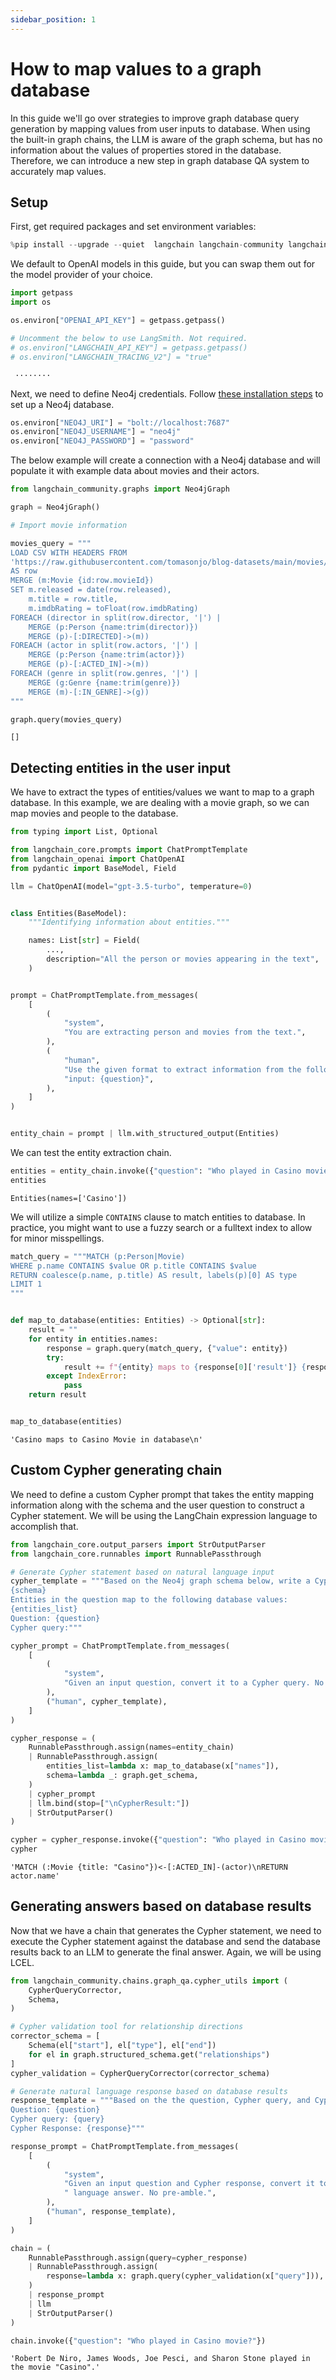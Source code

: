 ```yaml
---
sidebar_position: 1
---
```

# How to map values to a graph database

In this guide we'll go over strategies to improve graph database query generation by mapping values from user inputs to database.
When using the built-in graph chains, the LLM is aware of the graph schema, but has no information about the values of properties stored in the database.
Therefore, we can introduce a new step in graph database QA system to accurately map values.

## Setup

First, get required packages and set environment variables:


```python
%pip install --upgrade --quiet  langchain langchain-community langchain-openai neo4j
```

We default to OpenAI models in this guide, but you can swap them out for the model provider of your choice.


```python
import getpass
import os

os.environ["OPENAI_API_KEY"] = getpass.getpass()

# Uncomment the below to use LangSmith. Not required.
# os.environ["LANGCHAIN_API_KEY"] = getpass.getpass()
# os.environ["LANGCHAIN_TRACING_V2"] = "true"
```

     ········
    

Next, we need to define Neo4j credentials.
Follow [these installation steps](https://neo4j.com/docs/operations-manual/current/installation/) to set up a Neo4j database.


```python
os.environ["NEO4J_URI"] = "bolt://localhost:7687"
os.environ["NEO4J_USERNAME"] = "neo4j"
os.environ["NEO4J_PASSWORD"] = "password"
```

The below example will create a connection with a Neo4j database and will populate it with example data about movies and their actors.


```python
from langchain_community.graphs import Neo4jGraph

graph = Neo4jGraph()

# Import movie information

movies_query = """
LOAD CSV WITH HEADERS FROM 
'https://raw.githubusercontent.com/tomasonjo/blog-datasets/main/movies/movies_small.csv'
AS row
MERGE (m:Movie {id:row.movieId})
SET m.released = date(row.released),
    m.title = row.title,
    m.imdbRating = toFloat(row.imdbRating)
FOREACH (director in split(row.director, '|') | 
    MERGE (p:Person {name:trim(director)})
    MERGE (p)-[:DIRECTED]->(m))
FOREACH (actor in split(row.actors, '|') | 
    MERGE (p:Person {name:trim(actor)})
    MERGE (p)-[:ACTED_IN]->(m))
FOREACH (genre in split(row.genres, '|') | 
    MERGE (g:Genre {name:trim(genre)})
    MERGE (m)-[:IN_GENRE]->(g))
"""

graph.query(movies_query)
```




    []



## Detecting entities in the user input
We have to extract the types of entities/values we want to map to a graph database. In this example, we are dealing with a movie graph, so we can map movies and people to the database.


```python
from typing import List, Optional

from langchain_core.prompts import ChatPromptTemplate
from langchain_openai import ChatOpenAI
from pydantic import BaseModel, Field

llm = ChatOpenAI(model="gpt-3.5-turbo", temperature=0)


class Entities(BaseModel):
    """Identifying information about entities."""

    names: List[str] = Field(
        ...,
        description="All the person or movies appearing in the text",
    )


prompt = ChatPromptTemplate.from_messages(
    [
        (
            "system",
            "You are extracting person and movies from the text.",
        ),
        (
            "human",
            "Use the given format to extract information from the following "
            "input: {question}",
        ),
    ]
)


entity_chain = prompt | llm.with_structured_output(Entities)
```

We can test the entity extraction chain.


```python
entities = entity_chain.invoke({"question": "Who played in Casino movie?"})
entities
```




    Entities(names=['Casino'])



We will utilize a simple `CONTAINS` clause to match entities to database. In practice, you might want to use a fuzzy search or a fulltext index to allow for minor misspellings.


```python
match_query = """MATCH (p:Person|Movie)
WHERE p.name CONTAINS $value OR p.title CONTAINS $value
RETURN coalesce(p.name, p.title) AS result, labels(p)[0] AS type
LIMIT 1
"""


def map_to_database(entities: Entities) -> Optional[str]:
    result = ""
    for entity in entities.names:
        response = graph.query(match_query, {"value": entity})
        try:
            result += f"{entity} maps to {response[0]['result']} {response[0]['type']} in database\n"
        except IndexError:
            pass
    return result


map_to_database(entities)
```




    'Casino maps to Casino Movie in database\n'



## Custom Cypher generating chain

We need to define a custom Cypher prompt that takes the entity mapping information along with the schema and the user question to construct a Cypher statement.
We will be using the LangChain expression language to accomplish that.


```python
from langchain_core.output_parsers import StrOutputParser
from langchain_core.runnables import RunnablePassthrough

# Generate Cypher statement based on natural language input
cypher_template = """Based on the Neo4j graph schema below, write a Cypher query that would answer the user's question:
{schema}
Entities in the question map to the following database values:
{entities_list}
Question: {question}
Cypher query:"""

cypher_prompt = ChatPromptTemplate.from_messages(
    [
        (
            "system",
            "Given an input question, convert it to a Cypher query. No pre-amble.",
        ),
        ("human", cypher_template),
    ]
)

cypher_response = (
    RunnablePassthrough.assign(names=entity_chain)
    | RunnablePassthrough.assign(
        entities_list=lambda x: map_to_database(x["names"]),
        schema=lambda _: graph.get_schema,
    )
    | cypher_prompt
    | llm.bind(stop=["\nCypherResult:"])
    | StrOutputParser()
)
```


```python
cypher = cypher_response.invoke({"question": "Who played in Casino movie?"})
cypher
```




    'MATCH (:Movie {title: "Casino"})<-[:ACTED_IN]-(actor)\nRETURN actor.name'



## Generating answers based on database results

Now that we have a chain that generates the Cypher statement, we need to execute the Cypher statement against the database and send the database results back to an LLM to generate the final answer.
Again, we will be using LCEL.


```python
from langchain_community.chains.graph_qa.cypher_utils import (
    CypherQueryCorrector,
    Schema,
)

# Cypher validation tool for relationship directions
corrector_schema = [
    Schema(el["start"], el["type"], el["end"])
    for el in graph.structured_schema.get("relationships")
]
cypher_validation = CypherQueryCorrector(corrector_schema)

# Generate natural language response based on database results
response_template = """Based on the the question, Cypher query, and Cypher response, write a natural language response:
Question: {question}
Cypher query: {query}
Cypher Response: {response}"""

response_prompt = ChatPromptTemplate.from_messages(
    [
        (
            "system",
            "Given an input question and Cypher response, convert it to a natural"
            " language answer. No pre-amble.",
        ),
        ("human", response_template),
    ]
)

chain = (
    RunnablePassthrough.assign(query=cypher_response)
    | RunnablePassthrough.assign(
        response=lambda x: graph.query(cypher_validation(x["query"])),
    )
    | response_prompt
    | llm
    | StrOutputParser()
)
```


```python
chain.invoke({"question": "Who played in Casino movie?"})
```




    'Robert De Niro, James Woods, Joe Pesci, and Sharon Stone played in the movie "Casino".'




```python

```

